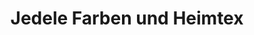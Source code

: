 ---
title: "Jedele Farben und Heimtex"
url: /dinkelsbuehl/jedele-farben-und-heimtex/
shop: Farben
---